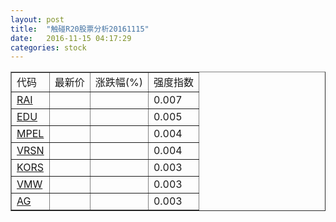 ```yaml
---
layout: post
title:  "触碰R20股票分析20161115"
date:   2016-11-15 04:17:29
categories: stock
---
```

<script type="text/javascript">
var stockList = []
stockList.push('gb_rai');
stockList.push('gb_edu');
stockList.push('gb_mpel');
stockList.push('gb_vrsn');
stockList.push('gb_kors');
stockList.push('gb_vmw');
stockList.push('gb_ag');
</script>

<table border="1">
 <tr>
 <td>代码</td>
  <td>最新价</td>
  <td>涨跌幅(%)</td>
 <td>强度指数</td>
</tr>
  <tr id="rai"><td><a href="http://stock.finance.sina.com.cn/usstock/quotes/RAI.html" target="_blank">RAI</a></td><td></td><td></td><td>0.007</td></tr>
  <tr id="edu"><td><a href="http://stock.finance.sina.com.cn/usstock/quotes/EDU.html" target="_blank">EDU</a></td><td></td><td></td><td>0.005</td></tr>
  <tr id="mpel"><td><a href="http://stock.finance.sina.com.cn/usstock/quotes/MPEL.html" target="_blank">MPEL</a></td><td></td><td></td><td>0.004</td></tr>
  <tr id="vrsn"><td><a href="http://stock.finance.sina.com.cn/usstock/quotes/VRSN.html" target="_blank">VRSN</a></td><td></td><td></td><td>0.004</td></tr>
  <tr id="kors"><td><a href="http://stock.finance.sina.com.cn/usstock/quotes/KORS.html" target="_blank">KORS</a></td><td></td><td></td><td>0.003</td></tr>
  <tr id="vmw"><td><a href="http://stock.finance.sina.com.cn/usstock/quotes/VMW.html" target="_blank">VMW</a></td><td></td><td></td><td>0.003</td></tr>
  <tr id="ag"><td><a href="http://stock.finance.sina.com.cn/usstock/quotes/AG.html" target="_blank">AG</a></td><td></td><td></td><td>0.003</td></tr>
</table>
